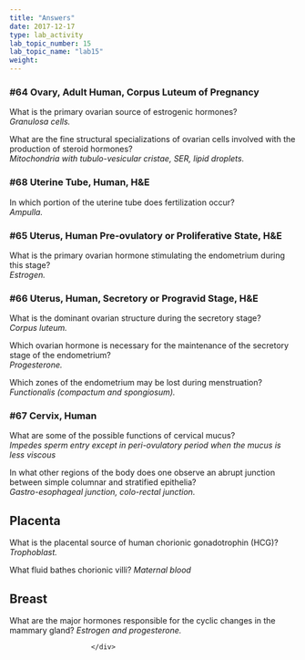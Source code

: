 ```yaml
---
title: "Answers"
date: 2017-12-17
type: lab_activity
lab_topic_number: 15
lab_topic_name: "lab15"
weight: 
---
```

<div class="entrybody">
						<h3>#64 Ovary, Adult Human, Corpus Luteum of Pregnancy</h3>

<p>What is the primary ovarian source of estrogenic hormones? <br>
<em>Granulosa cells.</em></p>

<p>What are the fine structural specializations of ovarian cells involved with the production of steroid hormones? <br>
<em>Mitochondria with tubulo-vesicular cristae, <span class="caps">SER, </span>lipid droplets.</em></p>

<h3>#68 Uterine Tube, Human, <span class="caps">H&amp;E</span></h3>

<p>In which portion of the uterine tube does fertilization occur? <br>
<em>Ampulla.</em></p>

<h3>#65 Uterus, Human Pre-ovulatory or Proliferative State, <span class="caps">H&amp;E</span></h3>

<p>What is the primary ovarian hormone stimulating the endometrium during this stage? <br>
<em>Estrogen.</em></p>

<h3>#66 Uterus, Human, Secretory or Progravid Stage, <span class="caps">H&amp;E</span></h3>

<p>What is the dominant ovarian structure during the secretory stage? <br>
<em>Corpus luteum.</em></p>

<p>Which ovarian hormone is necessary for the maintenance of the secretory stage of the endometrium? <br>
<em>Progesterone.</em></p>

<p>Which zones of the endometrium may be lost during menstruation? <br>
<em>Functionalis (compactum and spongiosum).</em></p>

<h3>#67 Cervix, Human</h3>

<p>What are some of the possible functions of cervical mucus? <br>
<em>Impedes sperm entry except in peri-ovulatory period when the mucus is less viscous</em></p>

<p>In what other regions of the body does one observe an abrupt junction between simple columnar and stratified epithelia? <br>
<em>Gastro-esophageal junction, colo-rectal junction.</em></p>

<h2>Placenta</h2>

<p>What is the placental source of human chorionic gonadotrophin (HCG)?  <em>Trophoblast.</em></p>

<p>What fluid bathes chorionic villi? <em>Maternal blood</em></p>

<h2>Breast </h2>

<p>What are the major hormones responsible for the cyclic changes in the mammary gland? <em>Estrogen and progesterone.</em></p>
						
						
						</div>